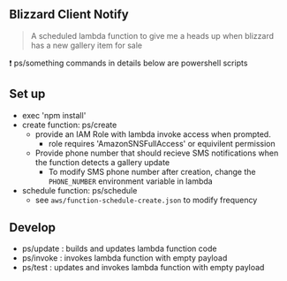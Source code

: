 ## Blizzard Client Notify
>A scheduled lambda function to give me a heads up when blizzard has a new gallery item for sale

 :heavy_exclamation_mark: ps/something commands in details below are powershell scripts
## Set up
* exec 'npm install'
* create function: ps/create
  * provide an IAM Role with lambda invoke access when prompted. 
    * role requires 'AmazonSNSFullAccess' or equivilent permission
  * Provide phone number that should recieve SMS notifications when the function detects a gallery update
    * To modify SMS phone number after creation, change the  `PHONE_NUMBER` environment variable in lambda
* schedule function: ps/schedule
  * see `aws/function-schedule-create.json` to modify frequency

## Develop
* ps/update : builds and updates lambda function code
* ps/invoke : invokes lambda function with empty payload
* ps/test : updates and invokes lambda function with empty payload